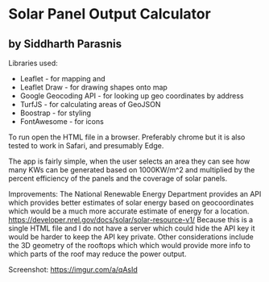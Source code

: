 # Solar Panel Output Calculator #
## by Siddharth Parasnis ##

Libraries used:
* Leaflet - for mapping and
* Leaflet Draw - for drawing shapes onto map
* Google Geocoding API - for looking up geo coordinates by address
* TurfJS - for calculating areas of GeoJSON
* Boostrap - for styling
* FontAwesome - for icons

To run open the HTML file in a browser. Preferably chrome but it is also tested to work in Safari, and presumably Edge.

The app is fairly simple, when the user selects an area they can see how many
KWs can be generated based on 1000KW/m^2 and multiplied by the percent efficiency of the
panels and the coverage of solar panels.

Improvements:
The National Renewable Energy Department provides an API which provides better estimates of solar energy based on geocoordinates which would be a much more accurate estimate of energy for a location.
https://developer.nrel.gov/docs/solar/solar-resource-v1/
Because this is a single HTML file and I do not have a server which could hide the API key it would be harder to keep the API key private. Other considerations include the 3D geometry of the rooftops which which would provide more info to which parts of the roof may reduce the power output.

Screenshot:
https://imgur.com/a/qAsId

